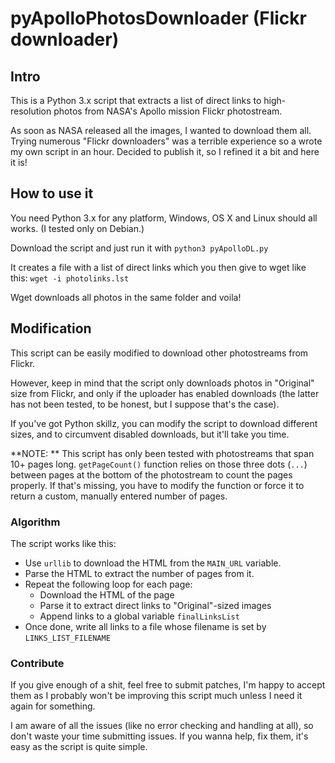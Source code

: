 # pyApolloPhotosDownloader (Flickr downloader)

## Intro

This is a Python 3.x script that extracts a list of direct links to high-resolution photos from NASA's Apollo mission Flickr photostream.

As soon as NASA released all the images, I wanted to download them all. Trying numerous "Flickr downloaders" was a terrible experience so a wrote my own script in an hour. Decided to publish it, so I refined it a bit and here it is!

## How to use it

You need Python 3.x for any platform, Windows, OS X and Linux should all works. (I tested only on Debian.)

Download the script and just run it with `python3 pyApolloDL.py`

It creates a file with a list of direct links which you then give to wget like this: `wget -i photolinks.lst`

Wget downloads all photos in the same folder and voila!


## Modification

This script can be easily modified to download other photostreams from Flickr.

However, keep in mind that the script only downloads photos in "Original" size from Flickr, and only if the uploader has enabled downloads (the latter has not been tested, to be honest, but I suppose that's the case).

If you've got Python skillz, you can modify the script to download different sizes, and to circumvent disabled downloads, but it'll take you time.

**NOTE: ** This script has only been tested with photostreams that span 10+ pages long. `getPageCount()` function relies on those three dots (`...`) between pages at the bottom of the photostream to count the pages properly. If that's missing, you have to modify the function or force it to return a custom, manually entered number of pages.


### Algorithm

The script works like this:

 - Use `urllib` to download the HTML from the `MAIN_URL` variable.
 - Parse the HTML to extract the number of pages from it.
 - Repeat the following loop for each page:
 	- Download the HTML of the page
 	- Parse it to extract direct links to "Original"-sized images
 	- Append links to a global variable `finalLinksList`
 - Once done, write all links to a file whose filename is set by `LINKS_LIST_FILENAME`


### Contribute

If you give enough of a shit, feel free to submit patches, I'm happy to accept them as I probably won't be improving this script much unless I need it again for something.

I am aware of all the issues (like no error checking and handling at all), so don't waste your time submitting issues. If you wanna help, fix them, it's easy as the script is quite simple.
